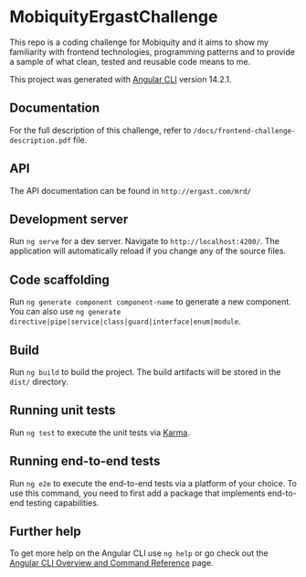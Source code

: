 # MobiquityErgastChallenge

This repo is a coding challenge for Mobiquity and it aims to show my familiarity with frontend technologies, programming patterns and to provide a sample of what clean, tested and reusable code means to me.

This project was generated with [Angular CLI](https://github.com/angular/angular-cli) version 14.2.1.

## Documentation

For the full description of this challenge, refer to `/docs/frontend-challenge-description.pdf` file.

## API

The API documentation can be found in `http://ergast.com/mrd/`

## Development server

Run `ng serve` for a dev server. Navigate to `http://localhost:4200/`. The application will automatically reload if you change any of the source files.

## Code scaffolding

Run `ng generate component component-name` to generate a new component. You can also use `ng generate directive|pipe|service|class|guard|interface|enum|module`.

## Build

Run `ng build` to build the project. The build artifacts will be stored in the `dist/` directory.

## Running unit tests

Run `ng test` to execute the unit tests via [Karma](https://karma-runner.github.io).

## Running end-to-end tests

Run `ng e2e` to execute the end-to-end tests via a platform of your choice. To use this command, you need to first add a package that implements end-to-end testing capabilities.

## Further help

To get more help on the Angular CLI use `ng help` or go check out the [Angular CLI Overview and Command Reference](https://angular.io/cli) page.
